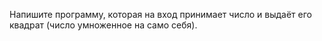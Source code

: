 Напишите программу, которая на вход принимает число и выдаёт
 его квадрат (число умноженное на само себя).
